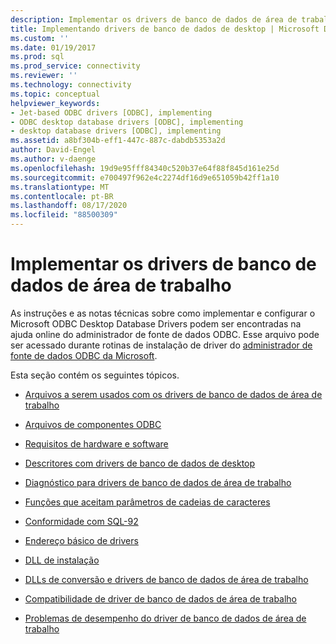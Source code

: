 ```yaml
---
description: Implementar os drivers de banco de dados de área de trabalho
title: Implementando drivers de banco de dados de desktop | Microsoft Docs
ms.custom: ''
ms.date: 01/19/2017
ms.prod: sql
ms.prod_service: connectivity
ms.reviewer: ''
ms.technology: connectivity
ms.topic: conceptual
helpviewer_keywords:
- Jet-based ODBC drivers [ODBC], implementing
- ODBC desktop database drivers [ODBC], implementing
- desktop database drivers [ODBC], implementing
ms.assetid: a8bf304b-eff1-447c-887c-dabdb5353a2d
author: David-Engel
ms.author: v-daenge
ms.openlocfilehash: 19d9e95fff84340c520b37e64f88f845d161e25d
ms.sourcegitcommit: e700497f962e4c2274df16d9e651059b42ff1a10
ms.translationtype: MT
ms.contentlocale: pt-BR
ms.lasthandoff: 08/17/2020
ms.locfileid: "88500309"
---
```

# <a name="implementing-desktop-database-drivers"></a>Implementar os drivers de banco de dados de área de trabalho
As instruções e as notas técnicas sobre como implementar e configurar o Microsoft ODBC Desktop Database Drivers podem ser encontradas na ajuda online do administrador de fonte de dados ODBC. Esse arquivo pode ser acessado durante rotinas de instalação de driver do [administrador de fonte de dados ODBC da Microsoft](../../odbc/admin/odbc-data-source-administrator.md).  
  
 Esta seção contém os seguintes tópicos.  
  
-   [Arquivos a serem usados com os drivers de banco de dados de área de trabalho](../../odbc/microsoft/files-to-use-with-the-desktop-database-drivers.md)  
  
-   [Arquivos de componentes ODBC](../../odbc/microsoft/odbc-component-files.md)  
  
-   [Requisitos de hardware e software](../../odbc/microsoft/hardware-and-software-requirements-odbc.md)  
  
-   [Descritores com drivers de banco de dados de desktop](../../odbc/microsoft/descriptors-and-desktop-database-drivers.md)  
  
-   [Diagnóstico para drivers de banco de dados de área de trabalho](../../odbc/microsoft/diagnostics-for-desktop-database-drivers.md)  
  
-   [Funções que aceitam parâmetros de cadeias de caracteres](../../odbc/microsoft/functions-accepting-string-parameters.md)  
  
-   [Conformidade com SQL-92](../../odbc/microsoft/sql-92-compliance.md)  
  
-   [Endereço básico de drivers](../../odbc/microsoft/base-address-of-drivers.md)  
  
-   [DLL de instalação](../../odbc/microsoft/setup-dll.md)  
  
-   [DLLs de conversão e drivers de banco de dados de área de trabalho](../../odbc/microsoft/translation-dlls-and-desktop-database-drivers.md)  
  
-   [Compatibilidade de driver de banco de dados de área de trabalho](../../odbc/microsoft/desktop-database-driver-compatibility.md)  
  
-   [Problemas de desempenho do driver de banco de dados de área de trabalho](../../odbc/microsoft/desktop-database-driver-performance-issues.md)
